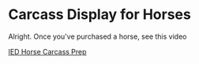 # Carcass Display for Horses

Alright. Once you've purchased a horse, see this video

[IED Horse Carcass Prep](https://www.youtube.com/watch?v=0Uh7-i7176o)
